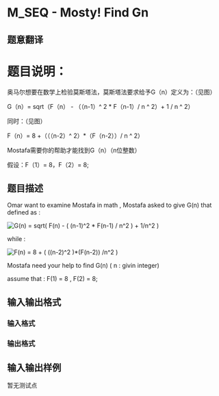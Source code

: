 # M_SEQ - Mosty! Find Gn

## 题意翻译

# 题目说明：

奥马尔想要在数学上检验莫斯塔法，莫斯塔法要求给予G（n）定义为：（见图）

G（n）= sqrt（F（n） - （（n-1）^ 2 * F（n-1）/ n ^ 2）+ 1 / n ^ 2）

同时：（见图）

F（n）= 8 +（（（n-2）^ 2）*（F（n-2））/ n ^ 2）

Mostafa需要你的帮助才能找到G（n）（n位整数）

假设：F（1）= 8，F（2）= 8;

## 题目描述

Omar want to examine Mostafa in math , Mostafa asked to give G(n) that defined as :

![G(n) = sqrt( F(n) - ( (n-1)^2 * F(n-1) / n^2 ) + 1/n^2 )](http://i45.tinypic.com/2wn79cn.jpg "G(n) = sqrt( F(n) - ( (n-1)^2 * F(n-1) / n^2 ) + 1/n^2 )")

while :

![F(n) = 8 + ( ((n-2)^2 )*(F(n-2)) /n^2 )](http://i46.tinypic.com/2vcsylt.jpg "F(n) = 8 + ( ((n-2)^2 )*(F(n-2)) /n^2 )")

Mostafa need your help to find G(n) ( n : givin integer)

assume that : F(1) = 8 , F(2) = 8;

## 输入输出格式

### 输入格式

### 输出格式

## 输入输出样例

暂无测试点

